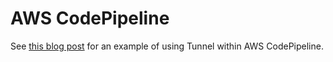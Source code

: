 # AWS CodePipeline

See [this blog post][blog] for an example of using Tunnel within AWS CodePipeline.

[blog]: https://aws.amazon.com/blogs/containers/scanning-images-with-tunnel-in-an-aws-codepipeline/
